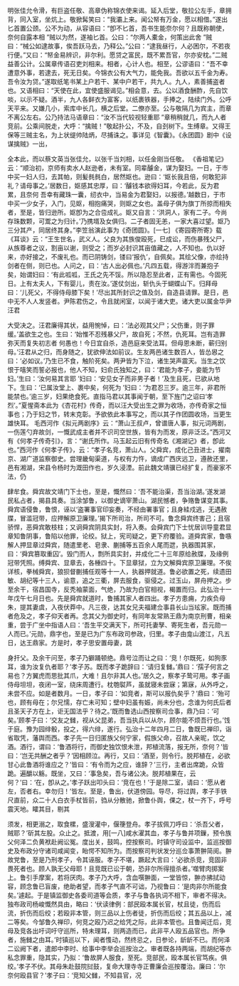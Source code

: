 <!-- { "loadSidebar": true } -->
明张佳允令滑，有巨盗任敬、高章伪称锦衣使来谒。延入后堂，敬拉公左手，章拥背，同入室，坐炕上。敬掀髯笑曰：“我灞上来。闻公帑有万金，愿以相借。”遂出匕首置公颈。公不为动，从容语曰：“卽不匕首，吾书生能奈尔何？且既称朝使，奈何自露本相 ”贼以为然，遂袖匕首。公曰：“尔两人橐金，何策出此舍 ”贼曰：“械公如逮故事，俟吾跃马去，乃释公。”公曰：“逮我昼行，人必困尔，不若夜行便。”又曰：“帑金易辨识，非尔利。愿贷之富民，既不累吾官，尔亦安枕。”二贼益善公计。公属章传语召吏刘相来。相者，心计人也。相至，公谬语曰：“吾不幸遭意外事，若逮去，死无日矣。今锦衣公有大气力，能免我。吾欲以五千金为寿。吾令汝为贷。”遂取纸笔书某上户若干、某中户若干，共九人。九人，素善捕盗者也。又语相曰：“天使在此，宜使盛服谒见。”相会意，去。公以酒食酬酢，先自饮啖，以示不疑。酒半，九人各鲜衣为富客，以纸裹铁器，手捧之，陆续门外。公呼天平来。又嫌几小，索库中长几，横之后堂。二僚亦至。公与敬隔几为宾主，而章不离公左右。公乃持法马语章曰：“汝不当代较视轻重耶 ”章稍稍就几，而九人者竞前。公乘间脱走，大呼：“擒贼！”敬起扑公，不及，自刭树下。生缚章。又得王保等三贼主名，为上状缇帅陆炳，尽捕诛之。事详见《智囊》。《永团圆》剧中《设谋擒贼》一出， 
 
全本此，而以蔡文英当张佳允，以张千当刘相，以任金刚当任敬。
《香祖笔记》云：“顺治初，京师有卖水人赵逊者，未有室。同辈醵金，谋为娶妇。一日，于市中买一妇人归，去其帕，则髪毵毵白，居然妪也。逊曰：‘妪长我且倍，何敢犯非礼？请母事之。’居数日，妪感其忠厚，曰：‘醵钱本欲得妇耳，今若此，反为君累，且奈何 吾幸有藏珠一囊，纫衣中，当易金为君娶妇，以报德。’越数日，于市中买一少女子，入门，见妪，相抱痛哭，则妪之女也。盖母子俱为旗丁所掠而相失者，至是，皆归逊所。妪卽为之合卺成礼。妪又自言：‘洪洞人，家有二子。今尚存珠数颗，可鬻之为归计。’乃携壻及女俱归。二子者固无恙，一家大喜过望。妪乃三分其产，同居终其身。”李笠翁演此事为《奇团圆》。[一七]
《寄园寄所寄》载《耳谈》云：“王生世名，武义人。父良为其族俊殴死，巳成讼，而伤暴残父尸，从族尊者之议，割亩以谢，则受之；而岁必封识其亩值藏之，人不知也。仇以好来，亦好接之，不废礼也。而已阴铸剑，镂曰‘报仇’，自佩矣。其绘父像，亦绘持剑者在侧，则已也。人问之，曰：‘古人出必佩也。’凡四五载，得游泮而兼抱子矣，始谓妇曰：‘有此呱呱，王氏之先不馁。所以隐忍至此者，正有需也。今固死日。上有太夫人，下有婴儿，责在汝。’遂仗剑出，斩仇头于蝴蝶山下。归拜母曰：‘儿死父，不得侍母膝下矣！’尽出其所封识之值及剑，自造县请罪。是日，邑中无不人人发竖者。尹陈君伤之，令且就闲室，以闻于诸大吏。诸大吏以属金华尹汪君 
 
大受决之。汪君廉得其状，益用惋悼，曰：‘法必观其父尸；父伤重，则子罪缓。’盖欲生之也。生曰：‘始惟不忍残暴父尸，故自死；不然，仇死耳。岂有造罪弥天而复失初志者 何愚也！今日宜自杀，造邑庭来受法耳。但母恩未断，蕲归别母。’汪君从之归，而身随之，犹欲伸法如前议。生友两邑诸生数百人，皆怂惥之曰：‘必如议。’乃生已不食，触阶死矣。两尹皆为下泣，诸生哭声震天。当生之饮恨于嘻笑而誓必报也，他人不知，妇俞氏独知之，曰：‘君能为孝子，妾能为节妇。’生曰：‘汝何易其言耶 ’妇曰：‘安见女子而非男子者！’及生且死，已欲从地下。生曰：‘已属汝堂上、裹中矣，何死为 ’妇曰：‘为君忍三岁。逾三年，非君所能禁也。’逾三岁，妇果绝食死。直指马君以其事闻于朝，至下旌门之诏曰‘孝烈’。”夏惺斋本此为《杏花村》传奇，而以汪大受出生之罪为收场，亦传奇家之恒事也；乃于妇之节，转末克彰。予欲依此本事写之，而以其子作团圆收场，当更生雄快耳。
毛西河作《拟元两剧序》云：“萧山王叔卢，曾谱唐人事，拟元词两剧，一伤莲勺弃故剑，一慨武成主者并不识司空世族，皆有为而发，原非泛泛。”西河又有《何孝子传奇引》，言：“谢氏所作。马玉起云旧有传奇名《湘湖记》者，卽此也。”西河作《何孝子传》，云：“孝子名竞，萧山人。父舜宾，成化己丑进士，擢南京、湖广道监察御史。尝理畿甸渠道，与权有力忤，谪成广西庆远卫，遵赦还里，邑有湘湖，宋县令杨时为溉田作也，岁久浸湮。前此魏文靖骥已经扩复，而豪家不法，仍 
 
肆牟食。舜宾故文靖门下士也，至是，慨然曰：‘吾不能治渠，吾当治湖。’遂发湖民私占者，揭县具奏。当涂邹鲁，以御史谪宰萧山。湖民憾者，争赂鲁谋变其事。舜宾语侵鲁，鲁恨，诬以‘盗署事官印妄奏，不经由署事官；且身絓戍逃，无遇赦牒，冒滥冠带，应押解原卫廉理。’揭下所司治，所司不可。鲁念舜宾终害己；且宿骄悍，恶舜宾敢枝柱；又诇舜宾阴具实封，将入奏。会舜宾门下士忧居训导童君显章知鲁阴事，鲁陷以他罪，论绞。狱上，宪司疑之，更下府覆验。道舜宾家，鲁嗾解人押显章过舜宾，随遣里老、皂隶、蒯捕等五百余人尾而迣，执器围其家，曰：‘舜宾篡取重囚’。毁门而人，剽所具实封，并成化二十三年原给赦牒，及缘例冠带凭照。缚舜宾、显章去，各棰四十。下显章狱，立为文解舜宾原卫廉理。不俟详核，拳械舜宾，狼狈督蒯捕任观等十一人，执器押就道。鲁必欲置之死，续遗田敏、胡纪等十三人，谕意，追之三衢，屏去服食，驱侵之。过玉山，屏舟押之。步至余干，宿昌国寺，反秃袖蒙面，气绝，乃故为白官相视，楬置而归。此弘治十一年戊午七月日也。先是舜宾就道时，鲁捕其家人者四出。孝子方患痈，力疾负母朱，提其妻虞，入夜伏莽中。凡三夜，达其女兄夫福建佥事县长山当玹家。既而捕者危及之，孝子仰天者再。念其父为御史时，有同年友常熟王鼎为南京刑曹，相亲重，尝于广坐中指语人曰：‘吾生平交满天下，所可托妻孥、寄死生者，吾元勋一人而已。’元勋，鼎字也，至是已为广东布政司参政，归里。孝子由龛山渡江，凡五日，达王鼎家。方是时，孝子思安置母妻，跳 
 
身扞父。及余干问至，孝子乃擗踊顿绝。鼎号泣而让之曰：‘竞！尔既死，如狗豕耳，谁为汝复仇者耶？’孝子苏。既而孝子跪辞曰：‘请归复雠。’鼎曰：‘孺子何言之易也？方翼虎而思批其爪，大难！且尔非其人也。’居久之，察孝子鸷可用。孝子画侍母坦坦，夜闭一室，绕床周遭行。枕匏褽芦，虽就寝未尝寐；第寐，从外呼之，未尝不应。如是者数月。一日，孝子曰：‘如竞者，斯可以报仇矣乎？’鼎曰：‘殆可也，顾有母在；尔兄懦，存亡未可知；壁中妇虽有娠，尚未分也，念谁为何氏后者 且圣天子方在上，讵无国法乎？待之。’既而鲁选山西按察司佥事，鼎乃曰：‘可矣。’顾孝子曰：‘交友之雠，视从父昆弟，吾当执兵以从尔，顾尔能不烦吾行也。’饯于庭。豫为园绯骰，投之，得六绯，遂行。弘治十二年四月二日，鲁既已禅印，诣省取凭，藩舆而西。孝子先一日归匿族父何宁家，假族父命，召故人亲昵，饮之酒。酒行，谓曰：‘鲁酒将行，而御史独饮恨未泄，邦植流落，报无所，奈何？’皆曰：‘岂无共酬之者乎？’因相顾泣。再行，又曰：‘酒至，则令行。脱邦植在，必欲甘心此鲁酒将谁应之？’皆曰：‘有令而为之应，谁辞？’三行，主者出席跪，众皆跪。遍釂以觞。既坐，又曰：‘事急矣，吾与诸公决。脱邦植果在，云何？’曰：‘在，卽从之。’孝子跃出叩头曰：‘竞在也！’于是除二室，请曰：‘愿从者左，否者右。幸勿归！’皆左。至是，鲁出，伏道傍园。导尽，将过舆，孝子手铁尺直前，众二十人白衣手杖皆前，驺从分散驰，掀鲁仆舆，倮之，杖一齐下，呼号震天地。矐其目，剔其 
 
须发，相更溺之，取食樏，盛溲灌中，偃箯登舟。孝子拔佩刀呼曰：‘杀吾父者，贼耶？’斫其左股。众止之。抵渡，用[一八]咸水濯其血，孝子与鲁并项鏁，预令族父何泽二负黄袱赴阙讼冤。度出关，鼓鸣，控按察司。时镇守司设监中，监巡按御史及布政分守诸司咸闻变，眙愕不知所为。而按察司判状发分巡佥事萧翀简阅。翀故党鲁，至是乃刑孝子，令其诬服。孝子不堪，蹶起大言曰：‘必欲杀竞，竞固非畏死者也。顾人孰无父母耶！且竞既已讼于朝，恐非尔所得擅杀者。’噬臂肉掷案上。鲁引手摩案，若将厌肉。孝子乃大呼，含血噀翀面，一堂皆惊，翀亦拂拭动容，顾念鲁已盲废，绝助者望，而孝子气直不可诎，乃视鲁曰：‘是肉非尔所能食矣。’遽起。于是镇监御史各委司道等会质，孝子与鲁各执词不相下，审者不得决。独布政司杨峻慨然具由，略曰：‘伏读律例：部民殴本属长官，杖且徒，伤而后流，折伤而后绞；若殴非本管，则三品以上伤者徒，折伤而后绞；其五品以上，减二等矣。今邹鲁久禅印，何竞之殴乃迟之给凭之际，此非本管也。且鲁闻迁后，竞母及竞各出吁词吁守巡所，特未理耳，则两造而已，此非平人殴五品官也。所争者，施雠之由耳。’时镇巡以下，闻者愯动，然终忌之，日参论，龂龂不已。而何泽二讼阙下者，遣郎中李时、给事中李举会巡按治之。审者既各持两端，而胡纪等亦私念罪重，隐其实，乃拟：‘鲁故屏人服食，至死。竞部民，殴本属长官笃疾。俱绞。’孝子不伏。其母朱赴鼓院挝鼓，复命大理寺寺正曹廉会巡按覆治。廉曰：‘尔奈何殴县官？’孝子曰：‘竞知父雠，不知县官，况 
 
